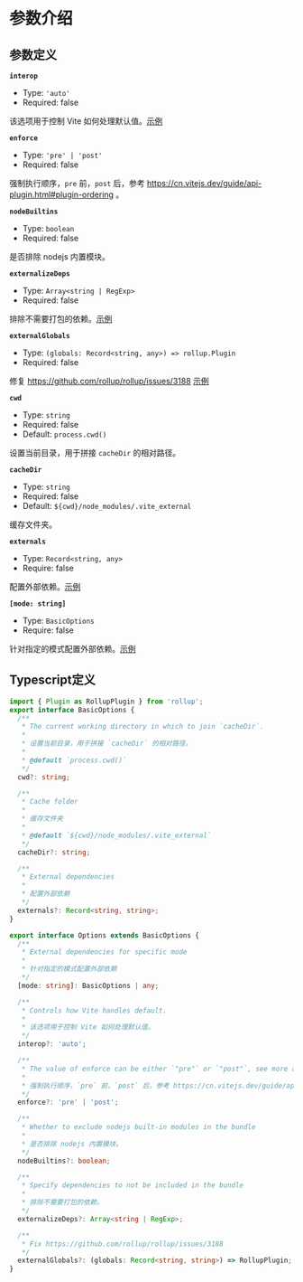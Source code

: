 # 参数介绍

## 参数定义

**`interop`**
* Type: `'auto'`
* Required: false

该选项用于控制 Vite 如何处理默认值。[示例](/zh/plugins/vite-plugin-external/usage#使用兼容的方式读取外部依赖)

**`enforce`**
* Type: `'pre' | 'post'`
* Required: false

强制执行顺序，`pre` 前，`post` 后，参考 https://cn.vitejs.dev/guide/api-plugin.html#plugin-ordering 。

**`nodeBuiltins`**
* Type: `boolean`
* Required: false

是否排除 nodejs 内置模块。

**`externalizeDeps`**
* Type: `Array<string | RegExp>`
* Required: false

排除不需要打包的依赖。[示例](/zh/plugins/vite-plugin-external/usage#排除不需要打包的依赖)

**`externalGlobals`**
* Type: `(globals: Record<string, any>) => rollup.Plugin`
* Required: false

修复 https://github.com/rollup/rollup/issues/3188 [示例](/zh/plugins/vite-plugin-external/usage#解决-iife-格式的打包问题)

**`cwd`**
* Type: `string`
* Required: false
* Default: `process.cwd()`

设置当前目录，用于拼接 `cacheDir` 的相对路径。

**`cacheDir`**
* Type: `string`
* Required: false
* Default: `${cwd}/node_modules/.vite_external`

缓存文件夹。

**`externals`**
* Type: `Record<string, any>`
* Require: false

配置外部依赖。[示例](/zh/plugins/vite-plugin-external/usage#基础使用)

**`[mode: string]`**
* Type: `BasicOptions`
* Require: false

针对指定的模式配置外部依赖。[示例](/zh/plugins/vite-plugin-external/usage#在不同的模式下覆盖externals)

## Typescript定义

```ts
import { Plugin as RollupPlugin } from 'rollup';
export interface BasicOptions {
  /**
   * The current working directory in which to join `cacheDir`.
   *
   * 设置当前目录，用于拼接 `cacheDir` 的相对路径。
   *
   * @default `process.cwd()`
   */
  cwd?: string;

  /**
   * Cache folder
   *
   * 缓存文件夹
   *
   * @default `${cwd}/node_modules/.vite_external`
   */
  cacheDir?: string;

  /**
   * External dependencies
   *
   * 配置外部依赖
   */
  externals?: Record<string, string>;
}

export interface Options extends BasicOptions {
  /**
   * External dependencies for specific mode
   *
   * 针对指定的模式配置外部依赖
   */
  [mode: string]: BasicOptions | any;

  /**
   * Controls how Vite handles default.
   *
   * 该选项用于控制 Vite 如何处理默认值。
   */
  interop?: 'auto';

  /**
   * The value of enforce can be either `"pre"` or `"post"`, see more at https://vitejs.dev/guide/api-plugin.html#plugin-ordering.
   *
   * 强制执行顺序，`pre` 前，`post` 后，参考 https://cn.vitejs.dev/guide/api-plugin.html#plugin-ordering。
   */
  enforce?: 'pre' | 'post';

  /**
   * Whether to exclude nodejs built-in modules in the bundle
   *
   * 是否排除 nodejs 内置模块。
   */
  nodeBuiltins?: boolean;

  /**
   * Specify dependencies to not be included in the bundle
   *
   * 排除不需要打包的依赖。
   */
  externalizeDeps?: Array<string | RegExp>;

  /**
   * Fix https://github.com/rollup/rollup/issues/3188
   */
  externalGlobals?: (globals: Record<string, string>) => RollupPlugin;
}
```